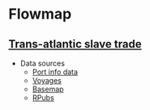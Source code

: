 # Flowmap

## [Trans-atlantic slave trade](https://wandabodnar.github.io/flowmap/transatlantic.html)

- Data sources
  - [Port info data](https://github.com/sctyner/slave-trade-data/blob/master/port_info.csv)
  - [Voyages](https://slavevoyages.org/voyage/database)
  - [Basemap](https://github.com/mapbox/mapbox-gl-vintage-style)
  - [RPubs](https://rpubs.com/WandaBodnar/644116)
